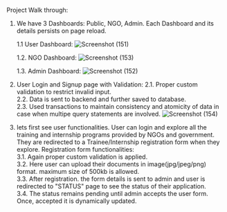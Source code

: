 Project Walk through:

1. We have 3 Dashboards: Public, NGO, Admin. Each Dashboard and its details persists on page reload.


   
   1.1 User Dashboard:
   ![Screenshot (151)](https://github.com/rohan8789/capstone/assets/74501400/fc4c6e8f-e2b8-41d1-a084-cccd85ebb6a6)


  
   1.2. NGO Dashboard:
   ![Screenshot (153)](https://github.com/rohan8789/capstone/assets/74501400/b1f4d1d7-1e19-45b6-9892-da3dc652257f)


  
   1.3. Admin Dashboard:
   ![Screenshot (152)](https://github.com/rohan8789/capstone/assets/74501400/8a85b7bd-7632-41fb-8dad-157ad5f95a1c)

   



2. User Login and Signup page with Validation:
   2.1. Proper custom validation to restrict invalid input.  
   2.2. Data is sent to backend and further saved to database.  
   2.3. Used transactions to maintain consistency and atomicity of data in case when multipe query statements are involved.
   ![Screenshot (154)](https://github.com/rohan8789/capstone/assets/74501400/744c38ce-f837-4bf9-9bde-da0be6b8aae5)
   




4. lets first see user functionalities. User can login and explore all the training and internship programs provided by NGOs and government. They are redirected to a Trainee/Internship registration form when they explore. Registration form functionalities:  
   3.1. Again proper custom validation is applied.  
   3.2. Here user can upload their documents in image(jpg/jpeg/png) format. maximum size of 500kb is allowed.  
   3.3. After registration. the form details is sent to admin and user is redirected to "STATUS" page to see the status of their application.  
   3.4. The status remains pending until admin accepts the user form. Once, accepted it is dynamically updated.  
